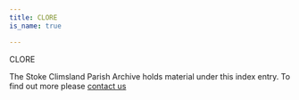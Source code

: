 ```yaml
---
title: CLORE
is_name: true

---
```


CLORE


The Stoke Climsland Parish Archive holds material under this index entry. To find out more please [contact us](/contact/)
